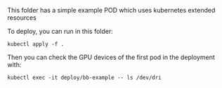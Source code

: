 This folder has a simple example POD which uses kubernetes extended resources

To deploy, you can run in this folder:

```
kubectl apply -f .
```

Then you can check the GPU devices of the first pod in the deployment with:

```
kubectl exec -it deploy/bb-example -- ls /dev/dri
```